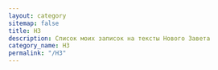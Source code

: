 ```yaml
---
layout: category
sitemap: false
title: НЗ
description: Список моих записок на тексты Нового Завета
category_name: НЗ
permalink: "/НЗ"
---
```

